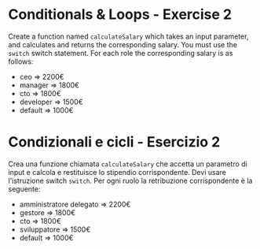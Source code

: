 # Conditionals & Loops - Exercise 2

Create a function named `calculateSalary` which takes an input parameter, and calculates and returns the corresponding salary. You must use the `switch` switch statement.
For each role the corresponding salary is as follows:

- ceo => 2200€
- manager => 1800€
- cto => 1800€
- developer => 1500€
- default => 1000€


# Condizionali e cicli - Esercizio 2

Crea una funzione chiamata `calculateSalary` che accetta un parametro di input e calcola e restituisce lo stipendio corrispondente. Devi usare l'istruzione switch `switch`.
Per ogni ruolo la retribuzione corrispondente è la seguente:

- amministratore delegato => 2200€
- gestore => 1800€
- cto => 1800€
- sviluppatore => 1500€
- default => 1000€